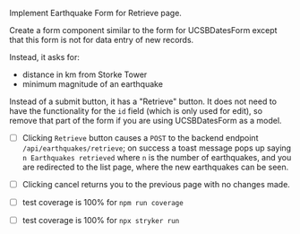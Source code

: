 Implement Earthquake Form for Retrieve page.

Create a form component similar to the form for UCSBDatesForm except that this form is not for data entry of new records.  

Instead, it asks for:
* distance in km from Storke Tower
* minimum magnitude of an earthquake

Instead of a submit button, it has a "Retrieve" button.  It does not need to 
have the functionality for the `id` field (which is only used for edit), so 
remove that part of the form if you are using UCSBDatesForm as a model.


- [ ] Clicking `Retrieve` button causes a `POST` to the backend endpoint `/api/earthquakes/retrieve`; on success a toast message pops up saying `n Earthquakes retrieved` where `n` is the number of earthquakes, and you are redirected to the list page, where the new earthquakes can be seen.
- [ ] Clicking cancel returns you to the previous page with no changes made.
- [ ] test coverage is 100% for `npm run coverage`
- [ ] test coverage is 100% for `npx stryker run`

